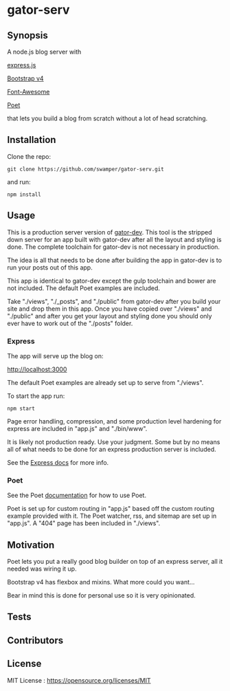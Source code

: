 # gator-serv

## Synopsis

A node.js blog server with

[express.js](http://expressjs.com/)

[Bootstrap v4](https://v4-alpha.getbootstrap.com/)

[Font-Awesome](http://fontawesome.io/)

[Poet](https://jsantell.github.io/poet/)

that lets you build a blog from scratch without a lot of head scratching.

## Installation

Clone the repo:

    git clone https://github.com/swamper/gator-serv.git

and run:

    npm install

## Usage

This is a production server version of [gator-dev](https://github.com/swamper/gator-dev.git). This tool is the stripped down server for an app built with gator-dev after all the layout and styling is done. The complete toolchain for gator-dev is not necessary in production.

The idea is all that needs to be done after building the app in gator-dev is to run your posts out of this app.

This app is identical to gator-dev except the gulp toolchain and bower are not included. The default Poet examples are included.

Take "./views", "./_posts", and "./public" from gator-dev after you build your site and drop them in this app. Once you have copied over "./views" and "./public" and after you get your layout and styling done you should only ever have to work out of the "./posts" folder.

### Express

The app will serve up the blog on:

[http://localhost:3000](http://localhost:3000)

The default Poet examples are already set up to serve from "./views".

To start the app run:

    npm start


Page error handling, compression, and some production level hardening for express are included in "app.js" and "./bin/www".

It is likely not production ready. Use your judgment. Some but by no means all of what needs to be done for an express production server is included.

See the [Express docs](http://expressjs.com/en/advanced/best-practice-performance.html) for more info.

### Poet

See the Poet [documentation](https://jsantell.github.io/poet/) for how to use Poet.

Poet is set up for custom routing in "app.js" based off the custom routing example provided with it. The Poet watcher, rss, and sitemap are set up in "app.js". A "404" page has been included in "./views".

## Motivation

Poet lets you put a really good blog builder on top of an express server, all it needed was wiring it up.

Bootstrap v4 has flexbox and mixins. What more could you want...

Bear in mind this is done for personal use so it is very opinionated.

## Tests

## Contributors

## License

MIT License :  https://opensource.org/licenses/MIT
